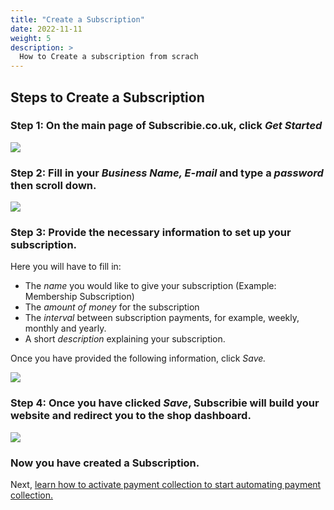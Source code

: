```yaml
---
title: "Create a Subscription"
date: 2022-11-11
weight: 5
description: >
  How to Create a subscription from scrach
---
```


## Steps to Create a Subscription

### Step 1: On the main page of Subscribie.co.uk, click *Get Started*

![](https://i.imgur.com/mcejWLl.png)

### Step 2: Fill in your *Business Name, E-mail* and type a *password* then scroll down.

![](https://i.imgur.com/qgi8ELb.png)

### Step 3: Provide the necessary information to set up your subscription.

 Here you will have to fill in:
- The *name* you would like to give your subscription (Example: Membership Subscription)
- The *amount of money* for the subscription
- The *interval* between subscription payments, for example, weekly, monthly and yearly.
- A short *description* explaining your subscription.

Once you have provided the following information, click *Save.*

![](https://i.imgur.com/8X3gc36.png)

### Step 4: Once you have clicked *Save*, Subscribie will build your website and redirect you to the shop dashboard.

![](https://i.imgur.com/mh6qlyX.png)

### Now you have created a Subscription.

Next, [learn how to activate payment collection to start automating payment collection.](https://docs.subscribie.co.uk/docs/tutorials/link-stripe-to-shop/)